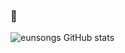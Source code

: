 ### 👋
![eunsongs GitHub stats](https://github-readme-stats.vercel.app/api?username=freeskyES&show_icons=true&count_private=true)

